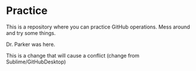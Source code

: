 # Practice

This is a repository where you can practice GitHub operations.  Mess around and try some things.


Dr. Parker was here.


This is a change that will cause a conflict (change from Sublime/GitHubDesktop)
